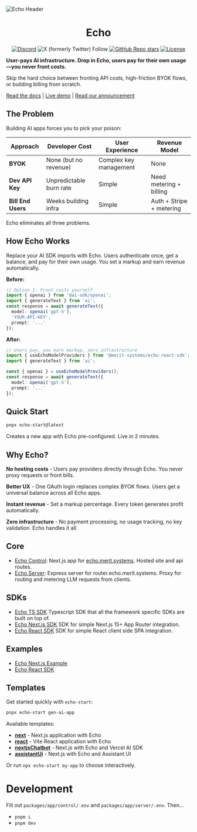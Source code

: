 ![Echo Header](./imgs/header_gif.gif)

<div align="center">
  
# Echo

</div>

  <div align="center">
    
  [![Discord](https://img.shields.io/discord/1382120201713352836?style=flat&logo=discord&logoColor=white&label=Discord)](https://discord.gg/merit) 
  ![X (formerly Twitter) Follow](https://img.shields.io/twitter/follow/merit_systems) 
  [![GitHub Repo stars](https://img.shields.io/github/stars/Merit-Systems/echo?style=social)](https://github.com/Merit-Systems/echo) 
  [![License](https://img.shields.io/badge/License-Apache%202.0-blue.svg)](https://opensource.org/licenses/Apache-2.0)

  </div>

**User-pays AI infrastructure. Drop in Echo, users pay for their own usage—you never front costs.**

Skip the hard choice between fronting API costs, high-friction BYOK flows, or building billing from scratch.

[Read the docs](https://echo.merit.systems/docs) | [Live demo](https://echo-next-image.vercel.app/) | [Read our announcement](https://www.merit.systems/blog/echo)

## The Problem

Building AI apps forces you to pick your poison:

| Approach | Developer Cost | User Experience | Revenue Model |
|----------|---------------|-----------------|---------------|
| **BYOK** | None (but no revenue) | Complex key management | None |
| **Dev API Key** | Unpredictable burn rate | Simple | Need metering + billing |
| **Bill End Users** | Weeks building infra | Simple | Auth + Stripe + metering |

Echo eliminates all three problems.

## How Echo Works

Replace your AI SDK imports with Echo. Users authenticate once, get a balance, and pay for their own usage. You set a markup and earn revenue automatically.

**Before:**
```typescript
// Option 1: Front costs yourself
import { openai } from '@ai-sdk/openai';
import { generateText } from 'ai';
const response = await generateText({
  model: openai('gpt-5'),
  'YOUR-API-KEY',
  prompt: '...'
});

```

**After:**
```typescript
// Users pay, you earn markup, zero infrastructure
import { useEchoModelProviders } from '@merit-systems/echo-react-sdk';
import { generateText } from 'ai';

const { openai } = useEchoModelProviders();
const response = await generateText({ 
  model: openai('gpt-5'), 
  prompt: '...'
});
```

## Quick Start

```bash
pnpx echo-start@latest
```

Creates a new app with Echo pre-configured. Live in 2 minutes.

## Why Echo?

**No hosting costs** - Users pay providers directly through Echo. You never proxy requests or front bills.

**Better UX** - One OAuth login replaces complex BYOK flows. Users get a universal balance across all Echo apps.

**Instant revenue** - Set a markup percentage. Every token generates profit automatically.

**Zero infrastructure** - No payment processing, no usage tracking, no key validation. Echo handles it all.

## Core

- [Echo Control](./packages/app/control): Next.js app for [echo.merit.systems](https://echo.merit.systems). Hosted site and api routes.
- [Echo Server](./packages/app/server): Express server for router.echo.merit.systems. Proxy for routing and metering LLM requests from clients.

## SDKs

- [Echo TS SDK](./packages/sdk/ts) Typescript SDK that all the framework specific SDKs are built on top of.
- [Echo Next.js SDK](./packages/sdk/next) SDK for simple Next.js 15+ App Router integration.
- [Echo React SDK](./packages/sdk/react) SDK for simple React client side SPA integration.

## Examples

- [Echo Next.js Example](./packages/sdk/examples/next)
- [Echo React SDK](./packages/sdk/examples/vite)

## Templates

Get started quickly with `echo-start`:

```bash
pnpx echo-start gen-ai-app
```

Available templates:

- **[next](./templates/next)** - Next.js application with Echo
- **[react](./templates/react)** - Vite React application with Echo
- **[nextjsChatbot](./templates/nextjs-chatbot)** - Next.js with Echo and Vercel AI SDK
- **[assistantUi](./templates/assistant-ui)** - Next.js with Echo and Assistant UI

Or run `npx echo-start my-app` to choose interactively.

# Development

Fill out `packages/app/control/.env` and `packages/app/server/.env`. Then...

- `pnpm i`
- `pnpm dev`
